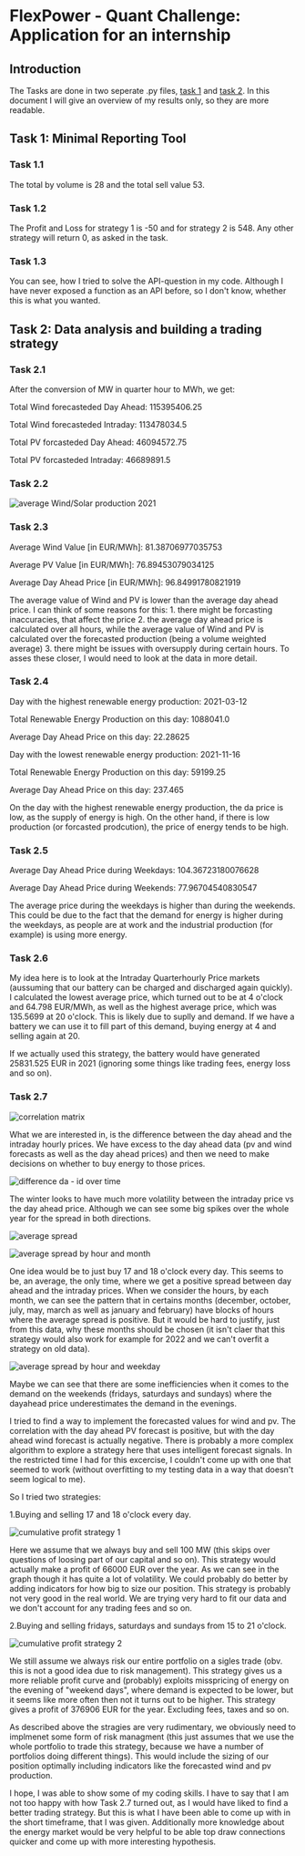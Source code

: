 # FlexPower - Quant Challenge: Application for an internship

## Introduction
The Tasks are done in two seperate .py files, [task 1](task1.py) and [task 2](task2.py). In this document I will give an overview of my results only, so they are more readable.

## Task 1: Minimal Reporting Tool
### Task 1.1
The total by volume is 28 and the total sell value 53. 

### Task 1.2
The Profit and Loss for strategy 1 is -50 and for strategy 2 is 548. Any other strategy will return 0, as asked in the task.

### Task 1.3
You can see, how I tried to solve the API-question in my code. Although I have never exposed a function as an API before, so I don't know, whether this is what you wanted.

## Task 2: Data analysis and building a trading strategy
### Task 2.1
After the conversion of MW in quarter hour to MWh, we get: 

Total Wind forecasteded Day Ahead:  115395406.25

Total Wind forecasteded Intraday:  113478034.5

Total PV forcasteded Day Ahead:  46094572.75

Total PV forcasteded Intraday:  46689891.5

### Task 2.2
![average Wind/Solar production 2021](pics/average_forecast.png)

### Task 2.3
Average Wind Value [in EUR/MWh]:  81.38706977035753

Average PV Value [in EUR/MWh]:  76.89453079034125

Average Day Ahead Price [in EUR/MWh]:  96.84991780821919

The average value of Wind and PV is lower than the average day ahead price. I can think of some reasons for this: 1. there might be forcasting inaccuracies, that affect the price 2. the average day ahead price is calculated over all hours, while the average value of Wind and PV is calculated over the forecasted production (being a volume weighted average) 3. there might be issues with oversupply during certain hours. To asses these closer, I would need to look at the data in more detail.

### Task 2.4
Day with the highest renewable energy production:  2021-03-12

Total Renewable Energy Production on this day:  1088041.0

Average Day Ahead Price on this day:  22.28625

Day with the lowest renewable energy production:  2021-11-16

Total Renewable Energy Production on this day:  59199.25

Average Day Ahead Price on this day:  237.465

On the day with the highest renewable energy production, the da price is low, as the supply of energy is high. On the other hand, if there is low production (or forcasted prodcution), the price of energy tends to be high.

### Task 2.5
Average Day Ahead Price during Weekdays:  104.36723180076628

Average Day Ahead Price during Weekends:  77.96704540830547

The average price during the weekdays is higher than during the weekends. This could be due to the fact that the demand for energy is higher during the weekdays, as people are at work and the industrial production (for example) is using more energy.

### Task 2.6
My idea here is to look at the Intraday Quarterhourly Price markets (aussuming that our battery can be charged and discharged again quickly). I calculated the lowest average price, which turned out to be at 4 o'clock and 64.798 EUR/MWh, as well as the highest average price, which was 135.5699 at 20 o'clock. This is likely due to suplly and demand. If we have a battery we can use it to fill part of this demand, buying energy at 4 and selling again at 20.

If we actually used this strategy, the battery would have generated 25831.525 EUR in 2021 (ignoring some things like trading fees, energy loss and so on).

### Task 2.7
![correlation matrix](pics/correlation_matrix.png)

What we are interested in, is the difference between the day ahead and the intraday hourly prices. We have excess to the day ahead data (pv and wind forecasts as well as the day ahead prices) and then we need to make decisions on whether to buy energy to those prices.

![difference da - id over time](pics/difference_da_id_over_time.png)

The winter looks to have much more volatility between the intraday price vs the day ahead price. Although we can see some big spikes over the whole year for the spread in both directions. 

![average spread](pics/average_spread.png)

![average spread by hour and month](pics/average_spread_by_hour_month.png)

One idea would be to just buy 17 and 18 o'clock every day. This seems to be, an average, the only time, where we get a positive spread between day ahead and the intraday prices. When we consider the hours, by each month, we can see the pattern that in certains months (december, october, july, may, march as well as january and february) have blocks of hours where the average spread is positive. But it would be hard to justify, just from this data, why these months should be chosen (it isn't claer that this strategy would also work for example for 2022 and we can't overfit a strategy on old data). 

![average spread by hour and weekday](pics/average_spread_by_hour_weekday.png)

Maybe we can see that there are some inefficiencies when it comes to the demand on the weekends (fridays, saturdays and sundays) where the dayahead price underestimates the demand in the evenings.

I tried to find a way to implement the forecasted values for wind and pv. The correlation with the day ahead PV forecast is positive, but with the day ahead wind forecast is actually negative. There is probably a more complex algorithm to explore a strategy here that uses intelligent forecast signals. In the restricted time I had for this excercise, I couldn't come up with one that seemed to work (without overfitting to my testing data in a way that doesn't seem logical to me). 

So I tried two strategies: 

1.Buying and selling 17 and 18 o'clock every day.

![cumulative profit strategy 1](pics/cumulative_strategy_1_profit.png)

Here we assume that we always buy and sell 100 MW (this skips over questions of loosing part of our capital and so on). This strategy would actually make a profit of 66000 EUR over the year. As we can see in the graph though it has quite a lot of volatility. We could probably do better by adding indicators for how big to size our position. This strategy is probably not very good in the real world. We are trying very hard to fit our data and we don't account for any trading fees and so on. 

2.Buying and selling fridays, saturdays and sundays from 15 to 21 o'clock.

![cumulative profit strategy 2](pics/cumulative_strategy_2_profit.png)

We still assume we always risk our entire portfolio on a sigles trade (obv. this is not a good idea due to risk management). This strategy gives us a more reliable profit curve and (probably) exploits misspricing of energy on the evening of "weekend days", where demand is expected to be lower, but it seems like more often then not it turns out to be higher. This strategy gives a profit of 376906 EUR for the year. Excluding fees, taxes and so on.

As described above the stragies are very rudimentary, we obviously need to implmenet some form of risk managment (this just assumes that we use the whole portfolio to trade this strategy, because we have a number of portfolios doing different things). This would include the sizing of our position optimally including indicators like the forecasted wind and pv production.

I hope, I was able to show some of my coding skills. I have to say that I am not too happy with how Task 2.7 turned out, as I would have liked to find a better trading strategy. But this is what I have been able to come up with in the short timeframe, that I was given. Additionally more knowledge about the energy market would be very helpful to be able top draw connections quicker and come up with more interesting hypothesis. 